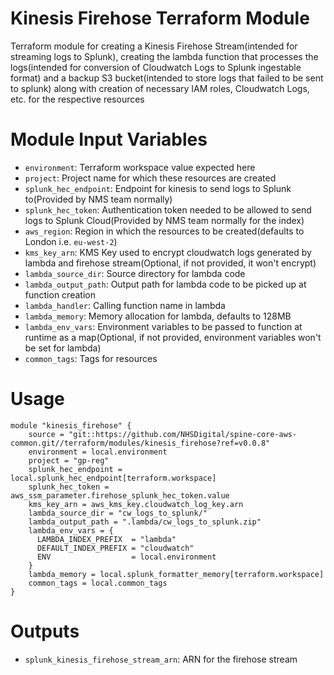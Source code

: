 Kinesis Firehose Terraform Module
===========

Terraform module for creating a Kinesis Firehose Stream(intended for streaming logs to Splunk), creating the lambda function that processes the logs(intended for conversion of Cloudwatch Logs to Splunk ingestable format) and a backup S3 bucket(intended to store logs that failed to be sent to splunk) along with creation of necessary IAM roles, Cloudwatch Logs, etc. for the respective resources


Module Input Variables
============
- `environment`: Terraform workspace value expected here
- `project`: Project name for which these resources are created
- `splunk_hec_endpoint`: Endpoint for kinesis to send logs to Splunk to(Provided by NMS team normally)
- `splunk_hec_token`: Authentication token needed to be allowed to send logs to Splunk Cloud(Provided by NMS team normally for the index)
- `aws_region`: Region in which the resources to be created(defaults to London i.e. `eu-west-2`)
- `kms_key_arn`: KMS Key used to encrypt cloudwatch logs generated by lambda and firehose stream(Optional, if not provided, it won't encrypt)
- `lambda_source_dir`: Source directory for lambda code
- `lambda_output_path`: Output path for lambda code to be picked up at function creation
- `lambda_handler`: Calling function name in lambda
- `lambda_memory`: Memory allocation for lambda, defaults to 128MB
- `lambda_env_vars`: Environment variables to be passed to function at runtime as a map(Optional, if not provided, environment variables won't be set for lambda)
- `common_tags`: Tags for resources


Usage
============
```hcl
module "kinesis_firehose" {
    source = "git::https://github.com/NHSDigital/spine-core-aws-common.git//terraform/modules/kinesis_firehose?ref=v0.0.8"
    environment = local.environment
    project = "gp-reg"
    splunk_hec_endpoint = local.splunk_hec_endpoint[terraform.workspace]
    splunk_hec_token = aws_ssm_parameter.firehose_splunk_hec_token.value
    kms_key_arn = aws_kms_key.cloudwatch_log_key.arn
    lambda_source_dir = "cw_logs_to_splunk/"
    lambda_output_path = ".lambda/cw_logs_to_splunk.zip"
    lambda_env_vars = {
      LAMBDA_INDEX_PREFIX  = "lambda"
      DEFAULT_INDEX_PREFIX = "cloudwatch"
      ENV                  = local.environment
    }
    lambda_memory = local.splunk_formatter_memory[terraform.workspace]
    common_tags = local.common_tags
}
```


Outputs
=============
- `splunk_kinesis_firehose_stream_arn`: ARN for the firehose stream